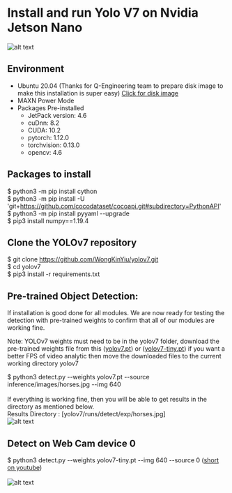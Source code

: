 # Install and run Yolo V7 on Nvidia Jetson Nano

![alt text](https://github.com/WongKinYiu/yolov7/raw/main/figure/performance.png)<br/>

## Environment <br/>
* Ubuntu 20.04 (Thanks for Q-Engineering team to prepare disk image to make this installation is super easy) [Click for disk image](https://github.com/Qengineering/Jetson-Nano-Ubuntu-20-image)<br/>
* MAXN Power Mode <br/>
* Packages Pre-installed <br/>
  * JetPack version: 4.6 <br/>
  * cuDnn: 8.2 <br/>
  * CUDA: 10.2 <br/>
  * pytorch: 1.12.0 <br/>
  * torchvision: 0.13.0 <br/>
  * opencv: 4.6 <br/>
## Packages to install <br/>
$ python3 -m pip install cython  <br/>
$ python3 -m pip install -U 'git+https://github.com/cocodataset/cocoapi.git#subdirectory=PythonAPI' <br/>
$ python3 -m pip install pyyaml --upgrade <br/>
$ pip3 install numpy==1.19.4 <br/>

## Clone the YOLOv7 repository<br/>
$ git clone https://github.com/WongKinYiu/yolov7.git <br/>
$ cd yolov7 <br/>
$ pip3 install -r requirements.txt <br/>

## Pre-trained Object Detection:

If installation is good done for all modules. We are now ready for testing the detection with pre-trained weights to confirm that all of our modules are working fine. <br/>

Note: YOLOv7 weights must need to be in the yolov7 folder, download the pre-trained weights file from this ([yolov7.pt](https://github.com/WongKinYiu/yolov7/releases/download/v0.1/yolov7.pt)) or ([yolov7-tiny.pt](https://github.com/WongKinYiu/yolov7/releases/download/v0.1/yolov7-tiny.pt)) if you want a better FPS of video analytic then move the downloaded files to the current working directory yolov7 <br/>

$ python3 detect.py --weights yolov7.pt --source inference/images/horses.jpg --img 640 <br/><br/>
If everything is working fine, then you will be able to get results in the directory as mentioned below.<br/>
Results Directory : [yolov7/runs/detect/exp/horses.jpg] <br/>
![alt text](https://github.com/theerawatramchuen/Install-Yolo-V7-on-Jetson-Nano/blob/main/horses.jpg)<br/>


## Detect on Web Cam device 0
$ python3 detect.py --weights yolov7-tiny.pt --img 640 --source 0 ([short on youtube](https://youtube.com/shorts/BMCxzT6tjfc?feature=share))<br/><br/>
![alt text](https://github.com/theerawatramchuen/Install-Yolo-V7-on-Jetson-nano/blob/main/yolov7-webcam-jetson.jpg)<br/>


